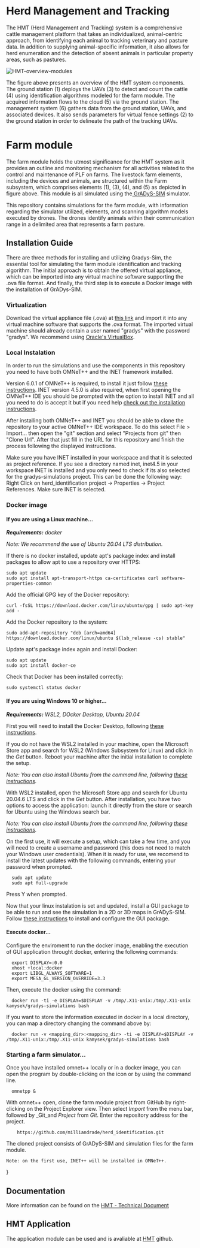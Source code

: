 # Herd Management and Tracking
The HMT (Herd Management and Tracking) system is a comprehensive cattle management platform that takes an individualized, animal-centric approach, from identifying each animal to tracking veterinary and pasture data. In addition to supplying animal-specific information, it also allows for herd enumeration and the detection of absent animals in particular property areas, such as pastures. 

![HMT-overview-modules](https://github.com/milliandrade/herd_identification/assets/7432858/f176e0b9-60b5-4fc8-af49-33228794e4af)

The figure above presents an overview of the HMT system components. The ground station (1) deploys the UAVs (3) to detect and count the cattle (4) using identification algorithms modeled for the farm module. The acquired information flows to the cloud (5) via the ground station. The management system (6) gathers data from the ground station, UAVs, and associated devices. It also sends parameters for virtual fence settings (2) to the ground station in order to delineate the path of the tracking UAVs.


# Farm module
The farm module holds the utmost significance for the HMT system as it provides an outline and monitoring mechanism for all activities related to the control and maintenance of PLF on farms. The livestock farm elements, including the devices and animals, are structured within the Farm subsystem, which comprises elements (1), (3), (4), and (5) as depicted in figure above. This module is all simulated using the[ GrADyS-SIM]([url](https://github.com/brunoolivieri/gradys-simulations)) simulator.

This repository contains simulations for the farm module, with information regarding the simulator utilized, elements, and scanning algorithm models executed by drones. The drones identify animals within their communication range in a delimited area that represents a farm pasture.

## Installation Guide

There are three methods for installing and utilizing Gradys-Sim, the essential tool for simulating the farm module identification and tracking algorithm. The initial approach is to obtain the offered virtual appliance, which can be imported into any virtual machine software supporting the .ova file format.  And finally, the third step is to execute a Docker image with the installation of GrADys-SIM. 

### Virtualization
Download the virtual appliance file (.ova) at [this link](https://drive.google.com/file/d/1IlgWMdPeYZH246wYP_pVjzWEvD9X_tZH/view?usp=sharing) and import it into any virtual machine software that supports the .ova format. The imported virtual machine should already contain a user named "gradys" with the password "gradys". We recommend using [Oracle's VirtualBox](https://www.virtualbox.org/).

### Local Instalation
In order to run the simulations and use the components in this repository you need to have both OMNeT++ and the INET framework installed.

Version 6.0.1 of OMNeT++ is required, to install it just follow [these instructions](https://brunoolivieri.github.io/InstallGuide.pdf). INET version 4.5.0 is also required, when first opening the OMNeT++ IDE you should be prompted with the option to install INET and all you need to do is accept it but if you need help [check out the installation instructions](https://inet.omnetpp.org/Installation.html).

After installing both OMNeT++ and INET you should be able to clone the repository to your active OMNeT++ IDE workspace. To do this select File > Import... then open the "git" section and select "Projects from git" then "Clone Url". After that just fill in the URL for this repository and finish the process following the displayed instructions.

Make sure you have INET installed in your workspace and that it is selected as project reference. If you see a directory named inet, inet4.5 in your workspace INET is installed and you only need to check if its also selected for the gradys-simulations project. This can be done the following way: Right Click on herd_identification project -> Properties -> Project References. Make sure INET is selected.

### Docker image
#### If you are using a Linux machine...
_**Requirements:** docker_

_Note: We recommend the use of Ubuntu 20.04 LTS distribution._

If there is no docker installed, update apt's package index and install packages to allow apt to use a repository over HTTPS:

    sudo apt update
    sudo apt install apt-transport-https ca-certificates curl software-properties-common

Add the official GPG key of the Docker repository:
   
    curl -fsSL https://download.docker.com/linux/ubuntu/gpg | sudo apt-key add -
    
Add the Docker repository to the system:

    sudo add-apt-repository "deb [arch=amd64] https://download.docker.com/linux/ubuntu $(lsb_release -cs) stable"

Update apt's package index again and install Docker:

    sudo apt update
    sudo apt install docker-ce

Check that Docker has been installed correctly:

    sudo systemctl status docker

    
#### If you are using Windows 10 or higher...
_**Requirements:** WSL2, DOcker Desktop, Ubuntu 20.04_

First you will need to install the Docker Desktop, following [these instructions](https://docs.docker.com/desktop/install/windows-install/).

If you do not have the WSL2 installed in your machine, open the Microsoft Store app and search for WSL2 (Windows Subsystem for Linux) and click in the _Get_ button. Reboot your machine after the initial installation to complete the setup.

_Note: You can also install Ubuntu from the command line, following [these instructions](https://ubuntu.com/tutorials/install-ubuntu-on-wsl2-on-windows-11-with-gui-support#2-install-wsl)._

With WSL2 installed, open the Microsoft Store app and search for Ubuntu 20.04.6 LTS and click in the _Get_ button. After installation, you have two options to access the application: launch it directly from the store or search for Ubuntu using the Windows search bar.

_Note: You can also install Ubuntu from the command line, following [these instructions](https://ubuntu.com/tutorials/install-ubuntu-on-wsl2-on-windows-11-with-gui-support#3-download-ubuntu)._

On the first use, it will execute a setup, which can take a few time, and you will need to create a username and password (this does not need to match your Windows user credentials). When it is ready for use, we recomend to install the latest updates with the following commands, entering your password when prompted.

      sudo apt update        
      sudo apt full-upgrade
      
  Press Y when prompted.

Now that your linux instalation is set and updated, install a GUI package to be able to run and see the simulation in a 2D or 3D maps in GrADyS-SIM. Follow [these instructions](https://ubuntu.com/tutorials/install-ubuntu-on-wsl2-on-windows-11-with-gui-support#5-install-and-use-a-gui-package) to install and configure the GUI package.
    
#### Execute docker...

Configure the enviroment to run the docker image, enabling the execution of GUI application throught docker, entering the following commands:

      export DISPLAY=:0.0
      xhost +local:docker
      export LIBGL_ALWAYS_SOFTWARE=1
      export MESA_GL_VERSION_OVERRIDE=3.3

Then, execute the docker using the command: 

      docker run -ti -e DISPLAY=$DISPLAY -v /tmp/.X11-unix:/tmp/.X11-unix kamysek/gradys-simulations bash

If you want to store the information executed in docker in a local directory, you can map a directory changing the command above by:
      
      docker run -v <mapping_dir>:<mapping_dir> -ti -e DISPLAY=$DISPLAY -v /tmp/.X11-unix:/tmp/.X11-unix kamysek/gradys-simulations bash      

### Starting a farm simulator...
Once you have installed omnet++ locally or in a docker image, you can open the program by double-clicking on the icon or by using the command line.

      omnetpp &

With omnet++ open, clone the farm module project from GitHub by right-clicking on the Project Explorer view. Then select _Import_ from the menu bar, followed by _Git_and _Project_ from _Git_. Enter the repository address for the project. 

        https://github.com/milliandrade/herd_identification.git

The cloned project consists of GrADyS-SIM and simulation files for the farm module.


    Note: on the first use, INET++ will be installed in OMNeT++.
}

## Documentation
More information can be found on the [HMT - Technical Document](https://github.com/milliandrade/herd_identification/blob/main/HMT-technical_document.pdf)

## HMT Application
The application module can be used and is avaliable at [HMT](https://github.com/milliandrade/hmt_sw) github.
